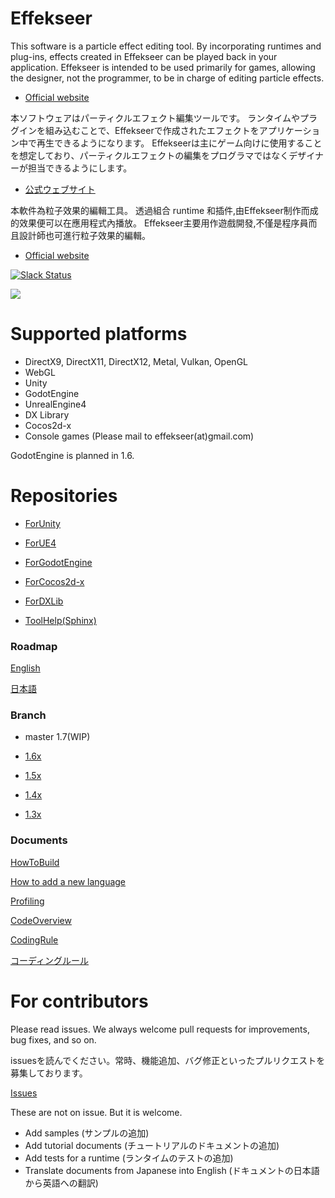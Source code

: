 ﻿Effekseer
=========
This software is a particle effect editing tool. 
By incorporating runtimes and plug-ins, effects created in Effekseer can be played back in your application. 
Effekseer is intended to be used primarily for games, allowing the designer, not the programmer, to be in charge of editing particle effects.

* [Official website](http://effekseer.github.io/en/)

本ソフトウェアはパーティクルエフェクト編集ツールです。 
ランタイムやプラグインを組み込むことで、Effekseerで作成されたエフェクトをアプリケーション中で再生できるようになります。
 Effekseerは主にゲーム向けに使用することを想定しており、パーティクルエフェクトの編集をプログラマではなくデザイナーが担当できるようにします。

* [公式ウェブサイト](http://effekseer.github.io/jp/)

本軟件為粒子效果的編輯工具。
透過組合 runtime 和插件,由Effekseer制作而成的效果便可以在應用程式內播放。
Effekseer主要用作遊戲開發,不僅是程序員而且設計師也可進行粒子效果的編輯。

* [Official website](http://effekseer.github.io/en/)

[![Slack Status](https://effekseer-slackin.herokuapp.com/badge.svg)](https://effekseer-slackin.herokuapp.com/)

[![](http://img.youtube.com/vi/WwNX9TO7guA/0.jpg)](https://www.youtube.com/watch?v=WwNX9TO7guA)

Supported platforms
=========

- DirectX9, DirectX11, DirectX12, Metal, Vulkan, OpenGL
- WebGL
- Unity
- GodotEngine
- UnrealEngine4
- DX Library
- Cocos2d-x
- Console games (Please mail to effekseer(at)gmail.com)

GodotEngine is planned in 1.6.

Repositories
=========

* [ForUnity](https://github.com/effekseer/EffekseerForUnity)

* [ForUE4](https://github.com/effekseer/EffekseerForUE4)

* [ForGodotEngine](https://github.com/effekseer/EffekseerForGodot3)

* [ForCocos2d-x](https://github.com/effekseer/EffekseerForCocos2d-x)

* [ForDXLib](https://github.com/effekseer/EffekseerForDXLib)

* [ToolHelp(Sphinx)](https://github.com/effekseer/docs_tool)

### Roadmap

[English](docs/Roadmap_En.md)

[日本語](docs/Roadmap_Ja.md)

### Branch

* master 1.7(WIP)

* [1.6x](https://github.com/effekseer/Effekseer/tree/16x)

* [1.5x](https://github.com/effekseer/Effekseer/tree/15x)

* [1.4x](https://github.com/effekseer/Effekseer/tree/14x)

* [1.3x](https://github.com/effekseer/Effekseer/tree/13x)

### Documents

[HowToBuild](docs/Development/HowToBuild.md)

[How to add a new language](docs/HowToAddNewLanguage.md)

[Profiling](docs/Development/Profiling.md)

[CodeOverview](docs/Development/CodeOverview.md)

[CodingRule](docs/Development/CodingRule_En.md)

[コーディングルール](docs/Development/CodingRule_Ja.md)

# For contributors

Please read issues. We always welcome pull requests for improvements, bug fixes, and so on.

issuesを読んでください。常時、機能追加、バグ修正といったプルリクエストを募集しております。

[Issues](https://github.com/effekseer/Effekseer/issues)

These are not on issue. But it is welcome.

- Add samples (サンプルの追加)
- Add tutorial documents (チュートリアルのドキュメントの追加)
- Add tests for a runtime (ランタイムのテストの追加)
- Translate documents from Japanese into English (ドキュメントの日本語から英語への翻訳)


